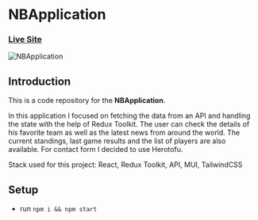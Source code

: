 # NBApplication

### [Live Site](https://nbapplication.netlify.app/)

![NBApplication](https://piotr.rzadkowolski.dev/assets/proj11.webp)

## Introduction
This is a code repository for the **NBApplication**. 

In this application I focused on fetching the data from an API and handling the state with the help of Redux Toolkit. The user can check the details of his favorite team as well as the latest news from around the world. The current standings, last game results and the list of players are also available. For contact form I decided to use Herotofu.

Stack used for this project: React, Redux Toolkit, API, MUI, TailwindCSS

## Setup
- run ```npm i && npm start```
